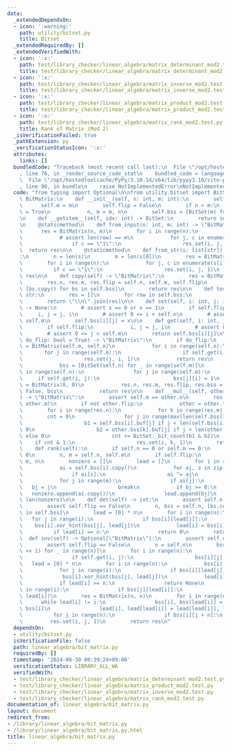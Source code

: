 ```yaml
---
data:
  _extendedDependsOn:
  - icon: ':warning:'
    path: utility/bitset.py
    title: Bitset
  _extendedRequiredBy: []
  _extendedVerifiedWith:
  - icon: ':x:'
    path: test/library_checker/linear_algebra/matrix_determinant_mod2.test.py
    title: test/library_checker/linear_algebra/matrix_determinant_mod2.test.py
  - icon: ':x:'
    path: test/library_checker/linear_algebra/matrix_inverse_mod2.test.py
    title: test/library_checker/linear_algebra/matrix_inverse_mod2.test.py
  - icon: ':x:'
    path: test/library_checker/linear_algebra/matrix_product_mod2.test.py
    title: test/library_checker/linear_algebra/matrix_product_mod2.test.py
  - icon: ':x:'
    path: test/library_checker/linear_algebra/matrix_rank_mod2.test.py
    title: Rank of Matrix (Mod 2)
  _isVerificationFailed: true
  _pathExtension: py
  _verificationStatusIcon: ':x:'
  attributes:
    links: []
  bundledCode: "Traceback (most recent call last):\n  File \"/opt/hostedtoolcache/PyPy/3.10.14/x64/lib/pypy3.10/site-packages/onlinejudge_verify/documentation/build.py\"\
    , line 76, in _render_source_code_stat\n    bundled_code = language.bundle(\n\
    \  File \"/opt/hostedtoolcache/PyPy/3.10.14/x64/lib/pypy3.10/site-packages/onlinejudge_verify/languages/python.py\"\
    , line 96, in bundle\n    raise NotImplementedError\nNotImplementedError\n"
  code: "from typing import Optional\n\nfrom utility.bitset import BitSet\n\n\nclass\
    \ BitMatrix:\n    def __init__(self, n: int, m: int):\n        self.n = n\n  \
    \      self.m = m\n        self.flip = False\n        if n > m:\n            self.flip\
    \ = True\n            n, m = m, n\n        self.bss = [BitSet(m) for _ in range(n)]\n\
    \n    def __getitem__(self, idx: int) -> BitSet:\n        return self.bss[idx]\n\
    \n    @staticmethod\n    def from_input(n: int, m: int) -> \"BitMatrix\":\n  \
    \      res = BitMatrix(n, m)\n        for i in range(n):\n            row = input()\n\
    \            # assert len(row) == m\n            for j, c in enumerate(row):\n\
    \                if c == \"1\":\n                    res.set(i, j, 1)\n      \
    \  return res\n\n    @staticmethod\n    def from_str(s: list[str]) -> \"BitMatrix\"\
    :\n        n = len(s)\n        m = len(s[0])\n        res = BitMatrix(n, m)\n\
    \        for i in range(n):\n            for j, c in enumerate(s[i]):\n      \
    \          if c == \"1\":\n                    res.set(i, j, 1)\n        return\
    \ res\n\n    def copy(self) -> \"BitMatrix\":\n        res = BitMatrix(0, 0)\n\
    \        res.n, res.m, res.flip = self.n, self.m, self.flip\n        res.bss =\
    \ [bs.copy() for bs in self.bss]\n        return res\n\n    def tostr(self) ->\
    \ str:\n        res = []\n        for row in self.bss:\n            res.append(row.tostr())\n\
    \        return \"\\n\".join(res)\n\n    def set(self, i: int, j: int, x: int)\
    \ -> None:\n        # assert x == 0 or x == 1\n        if self.flip:\n       \
    \     i, j = j, i\n        # assert 0 <= i < self.n\n        # assert 0 <= j <\
    \ self.m\n        self.bss[i][j] = x\n\n    def get(self, i: int, j: int) -> int:\n\
    \        if self.flip:\n            i, j = j, i\n        # assert 0 <= i < self.n\n\
    \        # assert 0 <= j < self.m\n        return self.bss[i][j]\n\n    def transpose(self,\
    \ do_flip: bool = True) -> \"BitMatrix\":\n        if do_flip:\n            res\
    \ = BitMatrix(self.m, self.n)\n            for i in range(self.n):\n         \
    \       for j in range(self.m):\n                    if self.get(i, j):\n    \
    \                    res.set(j, i, 1)\n            return res\n        else:\n\
    \            bss = [BitSet(self.n) for _ in range(self.m)]\n            for i\
    \ in range(self.n):\n                for j in range(self.m):\n               \
    \     if self.get(i, j):\n                        bss[j][i] = 1\n            res\
    \ = BitMatrix(0, 0)\n            res.n, res.m, res.flip, res.bss = self.m, self.n,\
    \ False, bss\n            return res\n\n    def __mul__(self, other: \"BitMatrix\"\
    ) -> \"BitMatrix\":\n        assert self.m == other.n\n        res = BitMatrix(self.n,\
    \ other.m)\n        if not other.flip:\n            other = other.transpose(False)\n\
    \        for i in range(res.n):\n            for k in range(res.m):\n        \
    \        cnt = 0\n                for j in range(max(len(self.bss[i].buf), len(other.bss[k].buf))):\n\
    \                    b1 = self.bss[i].buf[j] if j < len(self.bss[i].buf) else\
    \ 0\n                    b2 = other.bss[k].buf[j] if j < len(other.bss[k].buf)\
    \ else 0\n                    cnt += BitSet._bit_count(b1 & b2)\n            \
    \    if cnt & 1:\n                    res.set(i, k, 1)\n        return res\n\n\
    \    def rank(self):\n        if self.n == 0 or self.m == 0:\n            return\
    \ 0\n        n, m = self.n, self.m\n        if self.flip:\n            n, m =\
    \ m, n\n        nonzero = []\n        lead = []\n        for i in range(n):\n\
    \            ai = self.bss[i].copy()\n            for aj, z in zip(nonzero, lead):\n\
    \                if ai[z]:\n                    ai ^= aj\n            bj = -1\n\
    \            for j in range(m):\n                if ai[j]:\n                 \
    \   bj = j\n                    break\n            if bj >= 0:\n             \
    \   nonzero.append(ai.copy())\n                lead.append(bj)\n        return\
    \ len(nonzero)\n\n    def det(self) -> int:\n        assert self.n == self.m\n\
    \        assert self.flip == False\n        n, bss = self.n, [bs.copy() for bs\
    \ in self.bss]\n        lead = [0] * n\n        for i in range(n):\n         \
    \   for j in range(i):\n                if bss[i][lead[j]]:\n                \
    \    bss[i].xor_hint(bss[j], lead[j])\n            lead[i] = bss[i].ctz()\n  \
    \          if lead[i] == n:\n                return 0\n        return 1\n\n  \
    \  def inv(self) -> Optional[\"BitMatrix\"]:\n        assert self.n == self.m\n\
    \        assert self.flip == False\n        n = self.n\n        bss = [BitSet(n\
    \ << 1) for _ in range(n)]\n        for i in range(n):\n            for j in range(n):\n\
    \                if self.get(i, j):\n                    bss[i][j] = 1\n     \
    \   lead = [0] * n\n        for i in range(n):\n            bss[i][n + i] = 1\n\
    \            for j in range(i):\n                if bss[i][lead[j]]:\n       \
    \             bss[i].xor_hint(bss[j], lead[j])\n            lead[i] = bss[i].ctz()\n\
    \            if lead[i] >= n:\n                return None\n            for j\
    \ in range(i):\n                if bss[j][lead[i]]:\n                    bss[j].xor_hint(bss[i],\
    \ lead[i])\n        res = BitMatrix(n, n)\n        for i in range(n):\n      \
    \      while lead[i] != i:\n                bss[i], bss[lead[i]] = bss[lead[i]],\
    \ bss[i]\n                lead[i], lead[lead[i]] = lead[lead[i]], lead[i]\n  \
    \          for j in range(n):\n                if bss[i][j + n]:\n           \
    \         res.set(i, j, 1)\n        return res\n"
  dependsOn:
  - utility/bitset.py
  isVerificationFile: false
  path: linear_algebra/bit_matrix.py
  requiredBy: []
  timestamp: '2024-08-30 00:39:24+09:00'
  verificationStatus: LIBRARY_ALL_WA
  verifiedWith:
  - test/library_checker/linear_algebra/matrix_determinant_mod2.test.py
  - test/library_checker/linear_algebra/matrix_product_mod2.test.py
  - test/library_checker/linear_algebra/matrix_inverse_mod2.test.py
  - test/library_checker/linear_algebra/matrix_rank_mod2.test.py
documentation_of: linear_algebra/bit_matrix.py
layout: document
redirect_from:
- /library/linear_algebra/bit_matrix.py
- /library/linear_algebra/bit_matrix.py.html
title: linear_algebra/bit_matrix.py
---
```

